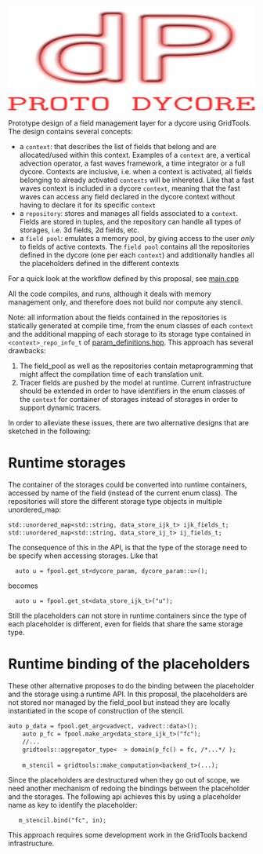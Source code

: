 
<img src="icon.png" width="559" height="212" border="0" alt="proto dycore" />


Prototype design of a field management layer for a dycore using GridTools. 
The design contains several concepts: 
 
 * a `context`: that describes the list of fields that belong and are allocated/used within this context. 
Examples of a `context` are, a vertical advection operator, a fast waves framework, a time integrator or a full dycore. 
Contexts are inclusive, i.e. when a context is activated, all fields belonging to already activated `contexts` will be inhereted. 
Like that a fast waves context is included in a dycore `context`, meaning that the fast waves can access any field declared in the dycore
context without having to declare it for its specific `context`
 * a `repository`: stores and manages all fields associated to a `context`. Fields are stored in tuples, and the repository can handle all types of storages, i.e. 3d fields, 2d fields, etc. 
 * a `field pool`: emulates a memory pool, by giving access to the user *only* to fields of active contexts. The `field pool` contains all the repositories defined in the dycore (one per each `context`)
and additionally handles all the placeholders defined in the different contexts

For a quick look at the workflow defined by this proposal, see 
[main.cpp](main.cpp)

All the code compiles, and runs, although it deals with memory management only, and therefore does not build nor compute any stencil. 

Note: all information about the fields contained in the repositories is statically generated at compile time, from the enum classes of each `context` and the additional mapping of each storage to its storage type contained in `<context>_repo_info_t` of [param_definitions.hpp](param_definitions.hpp). This approach has several drawbacks:
 1. The field_pool as well as the repositories contain metaprogramming that might affect the compilation time of each translation unit.
 2. Tracer fields are pushed by the model at runtime. Current infrastructure should be extended in order to have identifiers in the enum classes of the `context` for container of storages instead of storages in order to support dynamic tracers. 

In order to alleviate these issues, there are two alternative designs that are sketched in the following: 

Runtime storages
=================
The container of the storages could be converted into runtime containers, accessed by name of the field (instead of the current enum class).
The repositories will store the different storage type objects in multiple unordered_map:
```
std::unordered_map<std::string, data_store_ijk_t> ijk_fields_t;
std::unordered_map<std::string, data_store_ij_t> ij_fields_t;
```

The consequence of this in the API, is that the type of the storage need to be specify when accessing storages. 
Like that 
```
  auto u = fpool.get_st<dycore_param, dycore_param::u>();
```
becomes

```
  auto u = fpool.get_st<data_store_ijk_t>("u");
```

Still the placeholders can not store in runtime containers since the type of each placeholder is different, even for fields that share the same storage type. 

Runtime binding of the placeholders
==================

These other alternative proposes to do the binding between the placeholder and the storage using a runtime API. 
In this proposal, the placeholders are not stored nor managed by the field_pool but instead they are locally instantiated in the scope of construction of the stencil.

```
auto p_data = fpool.get_arg<vadvect, vadvect::data>();
    auto p_fc = fpool.make_arg<data_store_ijk_t>("fc");
    //...
    gridtools::aggregator_type<  > domain(p_fc() = fc, /*...*/ );

    m_stencil = gridtools::make_computation<backend_t>(...);
```
Since the placeholders are destructured when they go out of scope, we need another mechanism of redoing the bindings between the placeholder and the storages. 
The following api achieves this by using a placeholder name as key to identify the placeholder:
```
   m_stencil.bind("fc", in);
```

This approach requires some development work in the GridTools backend infrastructure.

